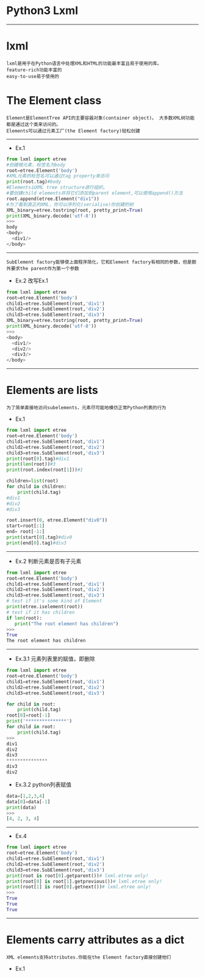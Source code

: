 # Python3 Lxml

***
# lxml
```
lxml是用于在Python语言中处理XML和HTML的功能最丰富且易于使用的库。
feature-rich功能丰富的
easy-to-use易于使用的
```

# The Element class
```
Element是ElementTree API的主要容器对象(container object)。 大多数XML树功能都是通过这个类来访问的。
Elements可以通过元素工厂(the Element factory)轻松创建
```

***
* Ex.1
```python
from lxml import etree
#创建根元素，标签名为body
root=etree.Element('body')
#XML元素的标签名可以通过tag property来访问
print(root.tag)#body
#Elements以XML tree structure进行组织。
#要创建child elements并将它们添加到parent element,可以使用append()方法
root.append(etree.Element("div1"))
#为了看到真正的XML，你可以序列化(serialise)你创建的树
XML_binary=etree.tostring(root, pretty_print=True)
print(XML_binary.decode('utf-8'))
>>>
body
<body>
  <div1/>
</body>
```

***
`SubElement factory能够使上面程序简化，它和Element factory有相同的参数，但是额外要求the parent作为第一个参数`
* Ex.2 改写Ex.1
```python
from lxml import etree
root=etree.Element('body')
child1=etree.SubElement(root,'div1')
child2=etree.SubElement(root,'div2')
child3=etree.SubElement(root,'div3')
XML_binary=etree.tostring(root, pretty_print=True)
print(XML_binary.decode('utf-8'))
>>>
<body>
  <div1/>
  <div2/>
  <div3/>
</body>
```

***
# Elements are lists
```
为了简单直接地访问subelements，元素尽可能地模仿正常Python列表的行为
```
* Ex.1
```python
from lxml import etree
root=etree.Element('body')
child1=etree.SubElement(root,'div1')
child2=etree.SubElement(root,'div2')
child3=etree.SubElement(root,'div3')
print(root[0].tag)#div1
print(len(root))#3
print(root.index(root[1]))#1

children=list(root)
for child in children:
    print(child.tag)
#div1
#div2
#div3

root.insert(0, etree.Element("div0"))
start=root[:1]
end= root[-1:]
print(start[0].tag)#div0
print(end[0].tag)#div3
```

***
* Ex.2 判断元素是否有子元素
```python
from lxml import etree
root=etree.Element('body')
child1=etree.SubElement(root,'div1')
child2=etree.SubElement(root,'div2')
child3=etree.SubElement(root,'div3')
# test if it's some kind of Element
print(etree.iselement(root))
# test if it has children
if len(root):
   print("The root element has children")
>>>
True
The root element has children
```

***
* Ex.3.1 元素列表里的赋值，即删除
```python
from lxml import etree
root=etree.Element('body')
child1=etree.SubElement(root,'div1')
child2=etree.SubElement(root,'div2')
child3=etree.SubElement(root,'div3')

for child in root:
    print(child.tag)
root[0]=root[-1]
print('***************')
for child in root:
    print(child.tag)
>>>
div1
div2
div3
***************
div3
div2
```

* Ex.3.2 python列表赋值
```python
data=[1,2,3,4]
data[0]=data[-1]
print(data)
>>>
[4, 2, 3, 4]
```

***
* Ex.4
```python
from lxml import etree
root=etree.Element('body')
child1=etree.SubElement(root,'div1')
child2=etree.SubElement(root,'div2')
child3=etree.SubElement(root,'div3')
print(root is root[0].getparent())# lxml.etree only!
print(root[0] is root[1].getprevious())# lxml.etree only!
print(root[1] is root[0].getnext())# lxml.etree only!
>>>
True
True
True
```

***
# Elements carry attributes as a dict
```
XML elements支持attributes.你能在the Element factory直接创建他们
```
* Ex.1
